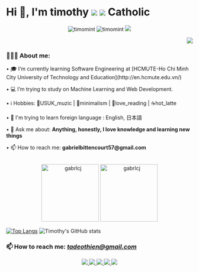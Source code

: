 <h1 align="left">Hi 👋, I'm timothy <img src="https://img.icons8.com/color/48/000000/vietnam-circular.png"/> <img src="https://img.icons8.com/fluent/48/000000/church.png"/> Catholic </h1>

<p align="center"> 
  <img src="https://komarev.com/ghpvc/?username=timomint" alt="timomint" /> 
  <img src="https://badges.pufler.dev/repos/timomint" alt="timomint" /> 
  <img src="https://visitor-badge.laobi.icu/badge?page_id=timomint.timomint")
</p>
  
<div align="right"> <img src='/programming-script.svg'/></div>
  
    
  
  <div align="left">
    <h3>👨🏽‍💻 About me:</h3>
        <p>• 🎓 I’m currently learning Software Engineering at [HCMUTE-Ho Chi Minh City University of Technology and Education](http://en.hcmute.edu.vn/)
          <p>• 💻 I’m trying to study on Machine Learning and Web Development. 
        <p>• ℹ️ Hobbies: 🎼USUK_muzic | 🍏minimalism | 📖love_reading | ☕hot_latte</p>
     <p>• 📖 I'm trying to learn foreign language : English, 日本語</p>
        <p>• 💬 Ask me about: <b>Anything, honestly, I love knowledge and learning new things</b></p>
        <p>• 📫 How to reach me: <b>gabrielbittencourt57@gmail.com</b></p>
</div><br>

<div align="center">
    <img height="155em" src="https://github-readme-stats.vercel.app/api?username=gabrlcj&show_icons=true&theme=slateorange&title_color=f34213&text_color=0c0c0c&icon_color=0c0c0c&locale=en&hide_border=true&bg_color=bbb8b2" alt="gabrlcj" />
    <img height="155em" src="https://github-readme-stats.vercel.app/api/top-langs?username=gabrlcj&show_icons=true&theme=slateorange&title_color=f34213&text_color=0c0c0c&icon_color=0c0c0c&layout=compact&hide_border=true&bg_color=bbb8b2" alt="gabrlcj" />
</div>

[![Top Langs](https://github-readme-stats.vercel.app/api/top-langs/?username=timomint&theme=dark&langs_count=10&layout=compat&custom_title=Top%20Languages)](https://github.com/timomint/github-readme-stats)
![Timothy's GitHub stats](https://github-readme-stats.vercel.app/api?username=timomint&count_private=true&show_icons=true&theme=dark)


### 📫 How to reach me: *tadeothien@gmail.com*
<p align="center">
  
  <a href="https://www.facebook.com/tadeothien" alt="Facebook">
    <img src="https://img.icons8.com/ios/50/000000/facebook-new.png" />
  </a> 
  <a href="https://github.com/timomint" alt="Github">
    <img src="https://img.icons8.com/ios/50/000000/github-2.png"/>
  </a> 
  <a href="https://www.flickr.com/photos/timothylysf/" alt="Flickr">
    <img src="https://img.icons8.com/ios/50/000000/flickr.png""/>
  </a>
  <a href="https://linkedin.com/in/timomint" target="_blank">
    <img src="https://img.icons8.com/ios/50/000000/linkedin.png"/>
  </a>
  <a href="https://www.instagram.com/xxieqmizh/" target="_blank">
    <img src="https://img.icons8.com/ios/50/000000/instagram-new--v2.png"/>
  </a>
                                                                       
</p>





 
<!--https://github.com/anuraghazra/github-readme-stats/blob/master/themes/README.md-->
